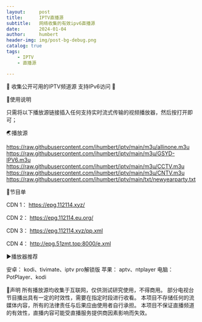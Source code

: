 ```yaml
---
layout:     post
title:      IPTV直播源
subtitle:   网络收集的有效ipv6直播源
date:       2024-01-04
author:     humbert
header-img: img/post-bg-debug.png
catalog: true
tags:
    - IPTV
    - 直播源

---
```


 🔕 收集公开可用的IPTV频道源 支持IPv6访问 🔕
 
📑使用说明 

只需将以下播放源链接插入任何支持实时流式传输的视频播放器，然后按打开即可；

🌏播放源

https://raw.githubusercontent.com/ihumbert/iptv/main/m3u/allinone.m3u
https://raw.githubusercontent.com/ihumbert/iptv/main/m3u/GSYD-IPV6.m3u
https://raw.githubusercontent.com/ihumbert/iptv/main/m3u/CCTV.m3u
https://raw.githubusercontent.com/ihumbert/iptv/main/m3u/CNTV.m3u
https://raw.githubusercontent.com/ihumbert/iptv/main/txt/newyearparty.txt

📒节目单

CDN 1： https://epg.112114.xyz/

CDN 2： https://epg.112114.eu.org/

CDN 3： https://epg.112114.xyz/pp.xml

CDN 4： http://epg.51zmt.top:8000/e.xml

▶️播放器推荐

安卓： kodi、tivimate、iptv pro解锁版
苹果： aptv、ntplayer
电脑： PotPlayer、kodi

📖声明
所有播放源均收集于互联网，仅供测试研究使用，不得商用。 部分电视台节目播出具有一定的时效性，需要在指定时段进行收看。 本项目不存储任何的流媒体内容，所有的法律责任与后果应由使用者自行承担。 本项目不保证直播频道的有效性，直播内容可能受直播服务提供商因素影响而失效。

